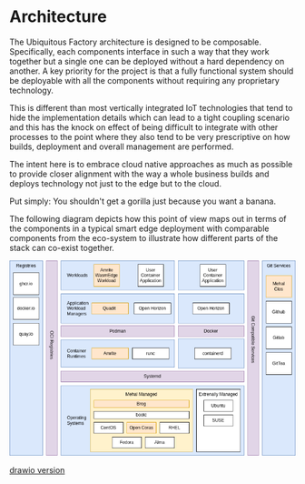 # Architecture 

The Ubiquitous Factory architecture is designed to be composable. Specifically, each components interface in such a way that they work together but a single one can be deployed without a hard dependency on another. A key priority for the project is that a fully functional system should be deployable with all the components without requiring any proprietary technology.

This is different than most vertically integrated IoT technologies that tend to hide the implementation details which can lead to a tight coupling scenario and this has the knock on effect of being difficult to integrate with other processes to the point where they also tend to be very prescriptive on how builds, deployment and overall management are performed.

The intent here is to embrace cloud native approaches as much as possible to provide closer alignment with the way a whole business builds and deploys technology not just to the edge but to the cloud. 

Put simply: You shouldn't get a gorilla just because you want a banana. 

The following diagram depicts how this point of view maps out in terms of the components in a typical smart edge deployment with comparable components from the eco-system to illustrate how different parts of the stack can co-exist together.

![component diagram](../assets/components.png)

[drawio version](../assets/components.drawio)